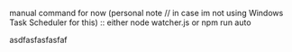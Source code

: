 manual command for now (personal note // in case im not using Windows Task Scheduler for this) :: either node watcher.js or npm run auto

asdfasfasfasfaf
